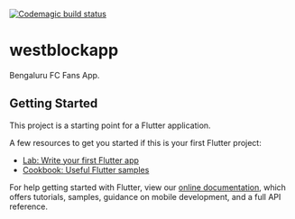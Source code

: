 [![Codemagic build status](https://api.codemagic.io/apps/5f3a2dfb177fb12511a38d0a/5f3a2dfb177fb12511a38d09/status_badge.svg)](https://codemagic.io/apps/5f3a2dfb177fb12511a38d0a/5f3a2dfb177fb12511a38d09/latest_build)

# westblockapp

Bengaluru FC Fans App.

## Getting Started

This project is a starting point for a Flutter application.

A few resources to get you started if this is your first Flutter project:

- [Lab: Write your first Flutter app](https://flutter.dev/docs/get-started/codelab)
- [Cookbook: Useful Flutter samples](https://flutter.dev/docs/cookbook)

For help getting started with Flutter, view our
[online documentation](https://flutter.dev/docs), which offers tutorials,
samples, guidance on mobile development, and a full API reference.
